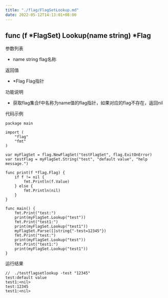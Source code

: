 ```yaml
---
title: "./flag/FlagSetLookup.md"
date: 2022-05-12T14:13:01+08:00
---
```

## func (f *FlagSet) Lookup(name string) *Flag

参数列表
- name string  flag名称

返回值
- *Flag Flag指针

功能说明
- 获取flag集合f中名称为name值的flag指针，如果对应的flag不存在，返回nil

代码示例
    
    package main
    
    import (
    	"flag"
    	"fmt"
    )
    
    var myFlagSet = flag.NewFlagSet("testFlagSet", flag.ExitOnError)
    var testFlag = myFlagSet.String("test", "default value", "help message.")
    
    func print(f *flag.Flag) {
    	if f != nil {
    		fmt.Println(f.Value)
    	} else {
    		fmt.Println(nil)
    	}
    }
    
    func main() {
    	fmt.Print("test:")
    	print(myFlagSet.Lookup("test"))
    	fmt.Print("test1:")
    	print(myFlagSet.Lookup("test1"))
    	myFlagSet.Parse([]string{"-test=12345"})
    	fmt.Print("test:")
    	print(myFlagSet.Lookup("test"))
    	fmt.Print("test1:")
    	print(myFlagSet.Lookup("test1"))
    }
    
运行结果

    //  ./testflagsetlookup -test "12345"      
    test:default value
    test1:<nil>
    test:12345
    test1:<nil>
